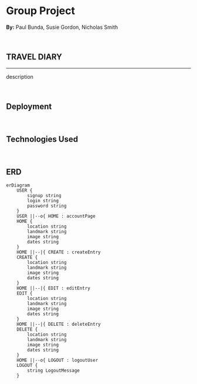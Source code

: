 # Group Project 
**By:** Paul Bunda, Susie Gordon, Nicholas Smith

</br>

## TRAVEL DIARY
---
description

</br>

## Deployment

</br>

## Technologies Used

</br>

## ERD

``` mermaid
erDiagram
    USER {
        signup string
        login string 
        password string 
    }
    USER ||--o{ HOME : accountPage
    HOME {
        location string 
        landmark string 
        image string 
        dates string 
    }
    HOME ||--|{ CREATE : createEntry
    CREATE {
        location string 
        landmark string 
        image string 
        dates string 
    }
    HOME ||--|{ EDIT : editEntry
    EDIT {
        location string 
        landmark string 
        image string 
        dates string 
    }
    HOME ||--|{ DELETE : deleteEntry
    DELETE {
        location string 
        landmark string 
        image string 
        dates string 
    }
    HOME ||--o{ LOGOUT : logoutUser
    LOGOUT {
        string LogoutMessage
    }
```